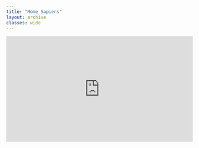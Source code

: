 ```yaml
---
title: "Home Sapiens"
layout: archive
classes: wide
---
```


<div style="position: relative; height: 0; overflow: hidden; padding-bottom: 56.25%;"><iframe src="https://www.planet-schule.de/sf/embed.php?source=sendung:11246&amp;in=1110&amp;out=1419" style="position: absolute; top:0; left: 0; width: 100%; height: 100%; overflow: hidden;" frameborder="0" scrolling="no" allow="autoplay" allowfullscreen></iframe></div>
